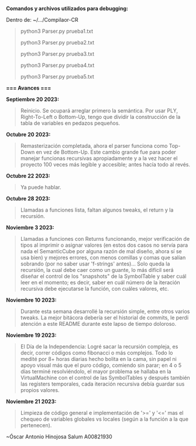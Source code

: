 **Comandos y archivos utilizados para debugging:**

Dentro de: ~/.../Compilaor-CR

> python3 Parser.py prueba1.txt
>
> python3 Parser.py prueba2.txt
>
> python3 Parser.py prueba3.txt
>
> python3 Parser.py prueba4.txt
>
> python3 Parser.py prueba5.txt

**=== Avances ===**

**Septiembre 20 2023:**

> Reinicio. Se ocupará arreglar primero la semántica. Por usar PLY, Right-To-Left o Bottom-Up, tengo que dividir la construcción de la tabla de variables en pedazos pequeños.

**Octubre 20 2023:**

> Remasterización completada, ahora el parser funciona como Top-Down en vez de Bottom-Up. Este cambio grande fue para poder manejar funcionas recursivas apropiadamente y a la vez hacer el proyecto 100 veces más legible y accesible; antes hacía todo al revés.

**Octubre 22 2023:**

> Ya puede hablar.

**Octubre 28 2023:**

> Llamadas a funciones lista, faltan algunos tweaks, el return y la recursión.

**Noviembre 3 2023:**

> Llamadas a funciones con Returns funcionando, mejor verificación de tipos al imprimir o asignar valores (en estos dos casos no servía para nada el SemanticCube por alguna razón de mal diseño, ahora sí se usa bien) y mejores errores, con menos comillas y comas que salían sobrando (por no saber usar 'f-strings' antes)... Solo queda la recursión, la cual debe caer como un guante, lo más difícil será diseñar el control de los "snapshots" de la SymbolTable y saber cuál leer en el momento; es decir, saber en cuál número de la iteración recursiva debe ejecutarse la función, con cuáles valores, etc.

**Noviembre 10 2023:**

> Durante esta semana desarrollé la recursión simple, entre otros varios tweaks. La mejor bitácora debería ser el historial de commits, le perdi atención a este README durante este lapso de tiempo doloroso.

**Noviembre 19 2023:**

> El Día de la Independencia: Logré sacar la recursión compleja, es decir, correr códigos como fibonacci o más complejos. Todo lo medité por 8+ horas diarias hecho bolita en la cama, sin papel ni apoyo visual más que el puro código, comiendo sin parar; en 4 o 5 días terminé resolviéndolo, el mayor problema se hallaba en la VirtualMachine con el control de las SymbolTables y después también las registers temporales, cada iteración recursiva debía guardar sus propios valores.

**Noviembre 21 2023:**

> Limpieza de código general e implementación de '>=' y '<=' mas el chequeo de variables globales vs locales (según a la función a la que pertenecen).

~Óscar Antonio Hinojosa Salum A00821930
